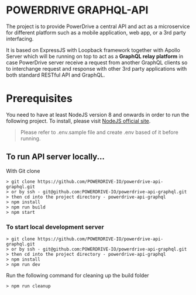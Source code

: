 # POWERDRIVE GRAPHQL-API

The project is to provide PowerDrive a central API and act as a microservice for different platform such as a mobile application, web app, or a 3rd party interfacing. 

It is based on ExpressJS with Loopback framework together with Apollo Server which will be running on top to act as a **GraphQL relay platform** in case PowerDrive server receive a request from another GraphQL clients so to interchange request and response with other 3rd party applications with both standard RESTful API and GraphQL.

# Prerequisites
You need to have at least NodeJS version 8 and onwards in order to run the following project. To install, please visit [NodeJS official site](https://nodejs.org/en/).
> Please refer to .env.sample file and create .env based of it before running.

## To run API server locally...
With Git clone
```
> git clone https://github.com/POWERDRIVE-IO/powerdrive-api-graphql.git 
> or by ssh - git@github.com:POWERDRIVE-IO/powerdrive-api-graphql.git
> then cd into the project directory - powerdrive-api-graphql
> npm install
> npm run build
> npm start
```

### To start local development server
```
> git clone https://github.com/POWERDRIVE-IO/powerdrive-api-graphql.git 
> or by ssh - git@github.com:POWERDRIVE-IO/powerdrive-api-graphql.git
> then cd into the project directory - powerdrive-api-graphql
> npm install
> npm run dev
```

Run the following command for cleaning up the build folder
```
> npm run cleanup
```